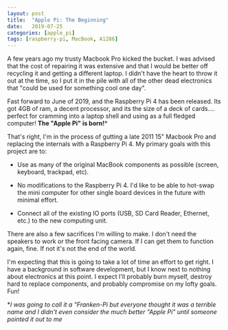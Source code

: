 ```yaml
---
layout: post
title:  "Apple Pi: The Beginning"
date:   2019-07-25
categories: [apple_pi]
tags: [raspberry-pi, MacBook, A1286] 
---
```

A few years ago my trusty Macbook Pro kicked the bucket. I was advised that the cost of repairing it was extensive and that I would be better off recycling it and getting a different laptop. I didn't have the heart to throw it out at the time, so I put it in the pile with all of the other dead electronics that "could be used for something cool one day".

Fast forward to June of 2019, and the Raspberry Pi 4 has been released. Its got 4GB of ram, a decent processor, and its the size of a deck of cards.... perfect for cramming into a laptop shell and using as a full fledged computer! **The "Apple Pi" is born!***

That's right, I'm in the process of gutting a late 2011 15" Macbook Pro and replacing the internals with a Raspberry Pi 4. My primary goals with this project are to:

* Use as many of the original MacBook components as possible (screen, keyboard, trackpad, etc).

* No modifications to the Raspberry Pi 4. I'd like to be able to hot-swap the mini computer for other single board devices in the future with minimal effort.

* Connect all of the existing IO ports (USB, SD Card Reader, Ethernet, etc.) to the new computing unit.

There are also a few sacrifices I'm willing to make. I don't need the speakers to work or the front facing camera. If I can get them to function again, fine. If not it's not the end of the world.

I'm expecting that this is going to take a lot of time an effort to get right. I have a background in software development, but I know next to nothing about electronics at this point. I expect I'll probably burn myself, destroy hard to replace components, and probably compromise on my lofty goals. Fun!

**I was going to call it a "Franken-Pi but everyone thought it was a terrible name and I didn't even consider the much better "Apple Pi" until someone pointed it out to me*

